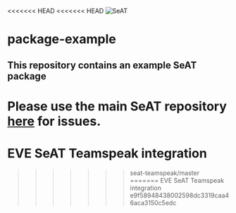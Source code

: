 <<<<<<< HEAD
<<<<<<< HEAD
![SeAT](http://i.imgur.com/aPPOxSK.png)
# package-example

## This repository contains an example SeAT package
Please use the main SeAT repository [here](https://github.com/eveseat/seat) for issues.
=======
# EVE SeAT Teamspeak integration
>>>>>>> seat-teamspeak/master
=======
EVE SeAT Teamspeak integration
>>>>>>> e9f58948438002598dc3319caa46aca3150c5edc
